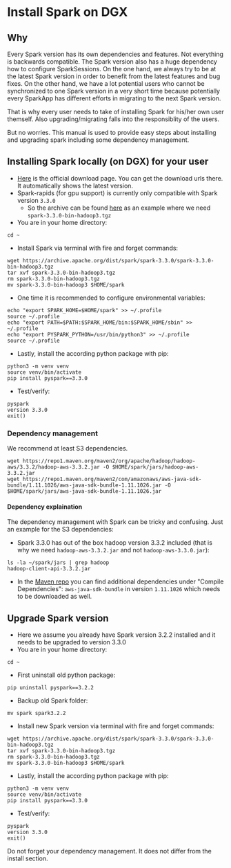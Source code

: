 # Install Spark on DGX

## Why

Every Spark version has its own dependencies and features. Not everything is backwards compatible. The Spark version also has a huge dependency how to configure SparkSessions. On the one hand, we always try to be at the latest Spark version in order to benefit from the latest features and bug fixes. On the other hand, we have a lot potential users who cannot be synchronized to one Spark version in a very short time because potentially every SparkApp has different efforts in migrating to the next Spark version.

That is why every user needs to take of installing Spark for his/her own user themself. Also upgrading/migrating falls into the responsiblity of the users.

But no worries. This manual is used to provide easy steps about installing and upgrading spark including some dependency management.

## Installing Spark locally (on DGX) for your user

- [Here](https://spark.apache.org/downloads.html) is the official download page. You can get the download urls there. It automatically shows the latest version.
- Spark-rapids (for gpu support) is currently only compatible with Spark version `3.3.0` 
    - So the archive can be found [here](https://archive.apache.org/dist/spark/spark-3.3.0/) as an example where we need `spark-3.3.0-bin-hadoop3.tgz`
- You are in your home directory:
```
cd ~
```
- Install Spark via terminal with fire and forget commands:
```
wget https://archive.apache.org/dist/spark/spark-3.3.0/spark-3.3.0-bin-hadoop3.tgz
tar xvf spark-3.3.0-bin-hadoop3.tgz
rm spark-3.3.0-bin-hadoop3.tgz
mv spark-3.3.0-bin-hadoop3 $HOME/spark
```
- One time it is recommended to configure environmental variables:
```
echo "export SPARK_HOME=$HOME/spark" >> ~/.profile
source ~/.profile
echo "export PATH=$PATH:$SPARK_HOME/bin:$SPARK_HOME/sbin" >> ~/.profile
echo "export PYSPARK_PYTHON=/usr/bin/python3" >> ~/.profile
source ~/.profile
```
- Lastly, install the according python package with pip:
```
python3 -m venv venv
source venv/bin/activate
pip install pyspark==3.3.0
```
- Test/verify:
```
pyspark
version 3.3.0
exit()
```

### Dependency management

We recommend at least S3 dependencies.
```
wget https://repo1.maven.org/maven2/org/apache/hadoop/hadoop-aws/3.3.2/hadoop-aws-3.3.2.jar -O $HOME/spark/jars/hadoop-aws-3.3.2.jar
wget https://repo1.maven.org/maven2/com/amazonaws/aws-java-sdk-bundle/1.11.1026/aws-java-sdk-bundle-1.11.1026.jar -O $HOME/spark/jars/aws-java-sdk-bundle-1.11.1026.jar
```

#### Dependency explaination

The dependency management with Spark can be tricky and confusing. Just an example for the S3 dependencies:
- Spark 3.3.0 has out of the box hadoop version 3.3.2 included (that is why we need `hadoop-aws-3.3.2.jar` and not `hadoop-aws-3.3.0.jar`):
```
ls -la ~/spark/jars | grep hadoop
hadoop-client-api-3.3.2.jar
```
- In the [Maven repo](https://mvnrepository.com/artifact/org.apache.hadoop/hadoop-aws/3.3.2) you can find additional dependencies under "Compile Dependencies": `aws-java-sdk-bundle` in version `1.11.1026` which needs to be downloaded as well.

## Upgrade Spark version

- Here we assume you already have Spark version 3.2.2 installed and it needs to be upgraded to version 3.3.0
- You are in your home directory:
```
cd ~
```
- First uninstall old python package:
```
pip uninstall pyspark==3.2.2
```
- Backup old Spark folder:
```
mv spark spark3.2.2
```
- Install new Spark version via terminal with fire and forget commands:
```
wget https://archive.apache.org/dist/spark/spark-3.3.0/spark-3.3.0-bin-hadoop3.tgz
tar xvf spark-3.3.0-bin-hadoop3.tgz
rm spark-3.3.0-bin-hadoop3.tgz
mv spark-3.3.0-bin-hadoop3 $HOME/spark
```
- Lastly, install the according python package with pip:
```
python3 -m venv venv
source venv/bin/activate
pip install pyspark==3.3.0
```
- Test/verify:
```
pyspark
version 3.3.0
exit()
```

Do not forget your dependency management. It does not differ from the install section.
